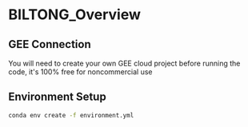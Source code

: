 # BILTONG_Overview

## GEE Connection
You will need to create your own GEE cloud project before running the code, it's 100% free for noncommercial use

## Environment Setup
```bash
conda env create -f environment.yml
